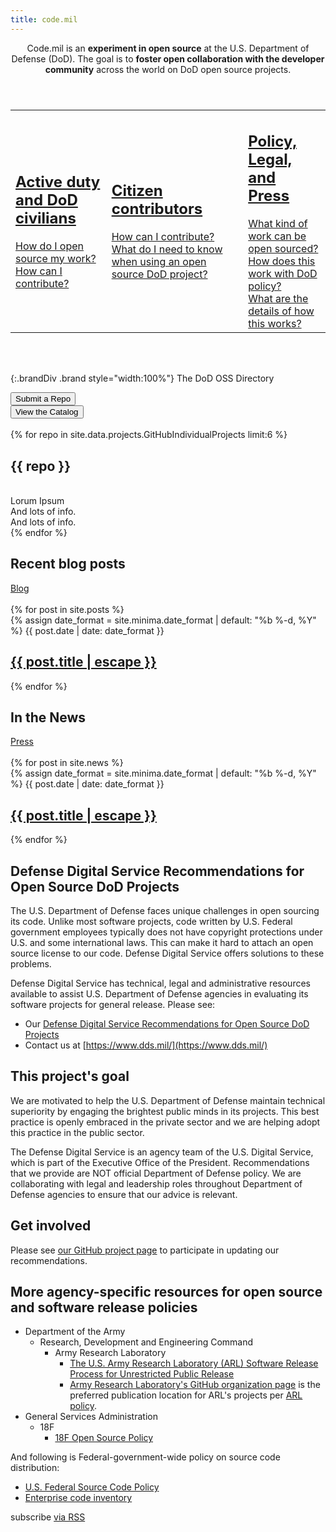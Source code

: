 ```yaml
---
title: code.mil
---
```



<section class="row">
  <header class="col-md-6 col-md-offset-3">
    Code.mil is an <strong>experiment in open source</strong> at the U.S. Department of Defense (DoD). The goal is to <strong>foster open collaboration with the developer community</strong> across the world on DoD open source projects.
  </header>
</section>
<section id="faqs" class="row">
  <table><tr>
    <td class="css3-shadow col-md-4">
      <div class="panel-body">
        <a href="{% if jekyll.environment == 'staging' %}{% else %}{{ site.baseurl}}{% endif %}{% link _faqs/dod.md %}">
          <h2>Active duty and DoD civilians</h2>
          How do I open source my work?<br>
          How can I contribute?
        </a>
      </div>
    </td>
    <td class="css3-shadow col-md-4">
      <div class="panel-body">
        <a href="{% if jekyll.environment == 'staging' %}{% else %}{{ site.baseurl}}{% endif %}{% link _faqs/civ.md %}">
          <h2>Citizen contributors</h2>
          How can I contribute?<br>
          What do I need to know when using an open source DoD project?
        </a>
      </div>
    </td>
    <td class="css3-shadow col-md-4">
      <div class="panel-body">
        <a href="{% if jekyll.environment == 'staging' %}{% else %}{{ site.baseurl}}{% endif %}{% link _faqs/other.md %}">
          <h2>Policy, Legal, and Press</h2>
          What kind of work can be open sourced?<br>
          How does this work with DoD policy?<br>
          What are the details of how this works?
        </a>
      </div>
    </td>
  </tr></table>
</section>
<br>
<br>

{:.brandDiv .brand style="width:100%"}
The DoD OSS Directory

<section class="row">
  <div class="col-md-3 col-md-offset-3">
    <button class=" col-md-12 btn btn-default btn-lg">Submit a Repo</button>
  </div>
  <div class="col-md-3">
    <button class="col-md-12 btn btn-default btn-lg">View the Catalog</button>
  </div>
</section>
<br>
<section class="row">
{% for repo in site.data.projects.GitHubIndividualProjects limit:6 %}
  <div class="col-md-6">
    <div class="col-md-12 panel panel-default css3-shadow">
      <h2>{{ repo }}</h2>
      <div class="panel-body">
      <br>Lorum Ipsum
      <br>And lots of info.
      <br>And lots of info.
      </div>
    </div>
  </div>
{% endfor %}
</section>

<section class="row">
  <div class="col-md-6">
    <h2 class="text-center">Recent blog posts</h2>
    <div class="text-center">
        <a href="blog" class="btn btn-default btn-lg">Blog</a>
    </div>
    <br>
    {% for post in site.posts %}
    <div class="panel panel-default css3-shadow col-md-12">
        {% assign date_format = site.minima.date_format | default: "%b %-d, %Y" %}
        <span class="post-meta">{{ post.date | date: date_format }}</span>
        <h2>
        <a class="post-link" href="{% if jekyll.environment == 'staging' %}{% else %}{{ site.baseurl}}{% endif %}{{ post.url }}">{{ post.title | escape }}</a>
        </h2>
    </div>
        {% endfor %}
  </div>

  <div class="col-md-6">
    <h2 class="text-center">In the News</h2>
    <div class="text-center">
        <a href="press" class="btn btn-default btn-lg">Press</a>
    </div>
    <br>
    {% for post in site.news %}
    <div class="panel panel-default css3-shadow col-md-12">
      {% assign date_format = site.minima.date_format | default: "%b %-d, %Y" %}
      <span>{{ post.date | date: date_format }}</span>
      <h2>
      <a href="{% if jekyll.environment == 'staging' %}{% else %}{{ site.baseurl }}{% endif %}{{ post.url }}">{{ post.title | escape }}</a>
      </h2>
    </div>
    {% endfor %}
  </div>
</section>

<section class="row">
  <div class="panel css3-shadow">
  <div class="text-left" markdown="1">

# Defense Digital Service Recommendations for Open Source DoD Projects

The U.S. Department of Defense faces unique challenges in open sourcing its code. Unlike most software projects, code written by U.S. Federal government employees typically does not have copyright protections under U.S. and some international laws. This can make it hard to attach an open source license to our code. Defense Digital Service offers solutions to these problems.

Defense Digital Service has technical, legal and administrative resources available to assist U.S. Department of Defense agencies in evaluating its software projects for general release. Please see:

* Our [Defense Digital Service Recommendations for Open Source DoD Projects](implementation-guide.html)
* Contact us at [https://www.dds.mil/](https://www.dds.mil/)

## This project's goal

We are motivated to help the U.S. Department of Defense maintain technical superiority by engaging the brightest public minds in its projects. This best practice is openly embraced in the private sector and we are helping adopt this practice in the public sector.

The Defense Digital Service is an agency team of the U.S. Digital Service, which is part of the Executive Office of the President. Recommendations that we provide are NOT official Department of Defense policy. We are collaborating with legal and leadership roles throughout Department of Defense agencies to ensure that our advice is relevant.

## Get involved

Please see [our GitHub project page](https://github.com/deptofdefense/code.mil/) to participate in updating our recommendations.

## More agency-specific resources for open source and software release policies

* Department of the Army
  * Research, Development and Engineering Command
    * Army Research Laboratory
      * [The U.S. Army Research Laboratory (ARL) Software Release Process for Unrestricted Public Release](https://github.com/USArmyResearchLab/ARL-Open-Source-Guidance-and-Instructions)
      * [Army Research Laboratory's GitHub organization page](https://github.com/USArmyResearchLab)
        is the preferred publication location for ARL's projects per
        [ARL policy](https://github.com/USArmyResearchLab/ARL-Open-Source-Guidance-and-Instructions).
* General Services Administration
  * 18F
    * [18F Open Source Policy](https://github.com/18F/open-source-policy)

And following is Federal-government-wide policy on source code distribution:

* [U.S. Federal Source Code Policy](https://code.gov/#/policy-guide/docs/overview/introduction])
* [Enterprise code inventory](https://code.gov/#/policy-guide/docs/compliance/inventory-code)

<p class="rss-subscribe">subscribe <a href="{{ "/feed.xml" | relative_url }}">via RSS</a></p>

    
  </div>
  </div>
</section>

<script>
var _table_ = document.createElement('table'),
    _tr_ = document.createElement('tr'),
    _th_ = document.createElement('th'),
    _td_ = document.createElement('td');

// Builds the HTML Table out of myList json data from Ivy restful service.
 function buildHtmlTable(arr) {
     var table = _table_.cloneNode(false),
         columns = addAllColumnHeaders(arr, table);
     for (var i=0, maxi=arr.length; i < maxi; ++i) {
         var tr = _tr_.cloneNode(false);
         for (var j=0, maxj=columns.length; j < maxj ; ++j) {
             var td = _td_.cloneNode(false);
                 cellValue = arr[i][columns[j]];
             td.appendChild(document.createTextNode(arr[i][columns[j]] || ''));
             tr.appendChild(td);
         }
         table.appendChild(tr);
     }
     return table;
 }

 // Adds a header row to the table and returns the set of columns.
 // Need to do union of keys from all records as some records may not contain
 // all records
 function addAllColumnHeaders(arr, table)
 {
     var columnSet = [],
         tr = _tr_.cloneNode(false);
     for (var i=0, l=arr.length; i < l; i++) {
         for (var key in arr[i]) {
             if (arr[i].hasOwnProperty(key) && columnSet.indexOf(key)===-1) {
                 columnSet.push(key);
                 var th = _th_.cloneNode(false);
                 th.appendChild(document.createTextNode(key));
                 tr.appendChild(th);
             }
         }
     }
     table.appendChild(tr);
     return columnSet;
 }
var xhr = new XMLHttpRequest();
xhr.responseType = 'json';

xhr.open('GET', 'https://api.github.com/search/repositories?q=topic%3Acode-mil%20pushed%3A%3E2017-03-01&sort=stars&order=desc');
xhr.onload = function() {
  var tmpTable = buildHtmlTable(this.response.items)
  // TODO: Commenting out for now.
  // document.body.appendChild(tmpTable);
};
xhr.send();

</script>
